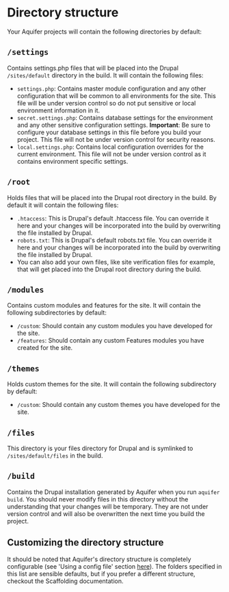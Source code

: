 # Directory structure
Your Aquifer projects will contain the following directories by default:

## `/settings`
Contains settings.php files that will be placed into the Drupal `/sites/default` directory in the build. It will contain the following files:

- `settings.php`: Contains master module configuration and any other configuration that will be common to all environments for the site. This file will be under version control so do not put sensitive or local environment information in it.
- `secret.settings.php`: Contains database settings for the environment and any other sensitive configuration settings. **Important**: Be sure to configure your database settings in this file before you build your project. This file will not be under version control for security reasons.
- `local.settings.php`: Contains local configuration overrides for the current environment. This file will not be under version control as it contains environment specific settings.

## `/root`
Holds files that will be placed into the Drupal root directory in the build. By default it will contain the following files:

- `.htaccess`: This is Drupal's default .htaccess file. You can override it here and your changes will be incorporated into the build by overwriting the file installed by Drupal.
- `robots.txt`: This is Drupal's default robots.txt file. You can override it here and your changes will be incorporated into the build by overwriting the file installed by Drupal.
- You can also add your own files, like site verification files for example, that will get placed into the Drupal root directory during the build.

## `/modules`
Contains custom modules and features for the site. It will contain the following subdirectories by default:

- `/custom`: Should contain any custom modules you have developed for the site.
- `/features`: Should contain any custom Features modules you have created for the site.

## `/themes`
Holds custom themes for the site. It will contain the following subdirectory by default:

- `/custom`: Should contain any custom themes you have developed for the site.

## `/files` 
This directory is your files directory for Drupal and is symlinked to `/sites/default/files` in the build.

## `/build`
Contains the Drupal installation generated by Aquifer when you run `aquifer build`. You should never modify files in this directory without the understanding that your changes will be temporary. They are not under version control and will also be overwritten the next time you build the project.

## Customizing the directory structure
It should be noted that Aquifer's directory structure is completely configurable (see 'Using a config file' section [here](/sections/scaffold-system.html)). The folders specified in this list are sensible defaults, but if you prefer a different structure, checkout the Scaffolding documentation.
